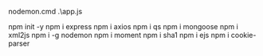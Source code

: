nodemon.cmd .\app.js

npm init -y
npm i express
npm i axios
npm i qs
npm i mongoose
npm i xml2js
npm i -g nodemon
npm i moment
npm i sha1
npm i ejs
npm i cookie-parser
